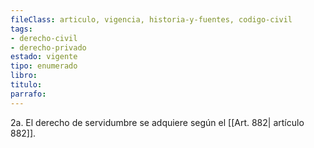 ```yaml
---
fileClass: articulo, vigencia, historia-y-fuentes, codigo-civil
tags:
- derecho-civil
- derecho-privado
estado: vigente
tipo: enumerado
libro:
titulo:
parrafo:
---
```

2a. El derecho de servidumbre se adquiere según el [[Art. 882| artículo 882]].